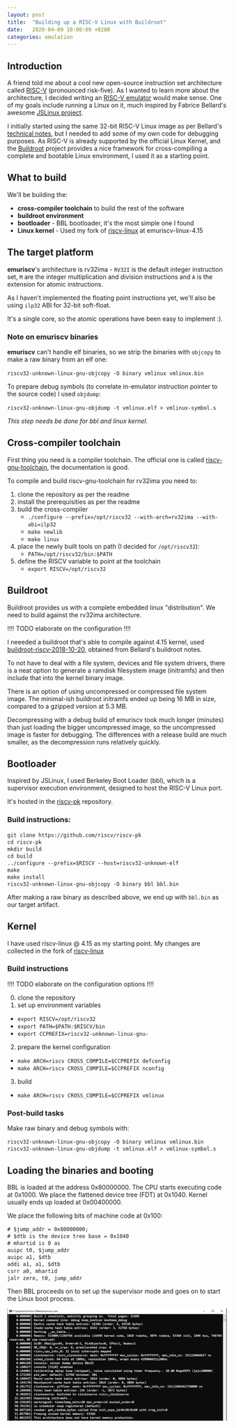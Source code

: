 ```yaml
---
layout: post
title:  "Building up a RISC-V Linux with Buildroot"
date:   2020-04-09 10:00:00 +0200
categories: emulation
---
```


## Introduction

A friend told me about a cool new open-source instruction set architecture called [RISC-V](https://en.wikipedia.org/wiki/RISC-V) (pronounced risk-five). As I wanted to learn more about the architecture, I decided writing an [RISC-V emulator]([http://](https://github.com/jborza/emuriscv/)) would make sense. One of my goals include running a Linux on it, much inspired by Fabrice Bellard's awesome [JSLinux project](https://bellard.org/jslinux/). 

I initially started using the same 32-bit RISC-V Linux image as per Bellard's [technical notes](https://bellard.org/jslinux/tech.html), but I needed to add some of my own code for debugging purposes. As RISC-V is already supported by the official Linux Kernel, and the [Buildroot](https://buildroot.org/) project provides a nice framework for cross-compiling a complete and bootable Linux environment, I used it as a starting point. 

## What to build

We'll be building the:
- **cross-compiler toolchain** to build the rest of the software
- **buildroot environment**
- **bootloader** - BBL bootloader, it's the most simple one I found
- **Linux kernel** - Used my fork of [riscv-linux](https://github.com/jborza/riscv-linux/tree/emuriscv-linux-4.15) at emuriscv-linux-4.15

## The target platform

**emuriscv**'s architecture is rv32ima - `RV32I` is the default integer instruction set, `M` are the integer multiplication and division instructions and `A` is the extension for atomic instructions.

As I haven't implemented the floating point instructions yet, we'll also be using `ilp32` ABI for 32-bit soft-float.

It's a single core, so the atomic operations have been easy to implement :).

### Note on emuriscv binaries

**emuriscv** can't handle elf binaries, so we strip the binaries with `objcopy` to make a raw binary from an elf one:

`riscv32-unknown-linux-gnu-objcopy -O binary vmlinux vmlinux.bin`

To prepare debug symbols (to correlate in-emulator instruction pointer to the source code) I used `objdump`:

`riscv32-unknown-linux-gnu-objdump -t vmlinux.elf > vmlinux-symbol.s`

_This step needs be done for bbl and linux kernel._

## Cross-compiler toolchain

First thing you need is a compiler toolchain. The official one is called [riscv-gnu-toolchain](https://github.com/riscv/riscv-gnu-toolchain), the documentation is good.

To compile and build riscv-gnu-toolchain for rv32ima you need to:

1. clone the repository as per the readme
2. install the prerequisities as per the readme
3. build the cross-compiler
   - `./configure --prefix=/opt/riscv32 --with-arch=rv32ima --with-abi=ilp32`
   - `make newlib`
   - `make linux`
4. place the newly built tools on path (I decided for `/opt/riscv32`):
   - `PATH=/opt/riscv32/bin:$PATH`
5. define the RISCV variable to point at the toolchain 
   - `export RISCV=/opt/riscv32`

## Buildroot

Buildroot provides us with a complete embedded linux "distribution". We need to build against the rv32ima architecture.

!!!! TODO elaborate on the configuration !!!!

I neeeded a buildroot that's able to compile against 4.15 kernel, used [buildroot-riscv-2018-10-20](https://bellard.org/tinyemu/buildroot.html), obtained from Bellard's buildroot notes.

To not have to deal with a file system, devices and file system drivers, there is a neat option to generate a ramdisk filesystem image (initramfs) and then include that into the kernel binary image. 

There is an option of using uncompressed or compressed file system image. The minimal-ish buildroot initramfs ended up being 16 MB in size, compared to a gzipped version at 5.3 MB.

Decompressing with a debug build of emuriscv took much longer (minutes) than just loading the bigger uncompressed image, so the uncompressed image is faster for debugging. The differences with a release build are much smaller, as the decompression runs relatively quickly.

## Bootloader

Inspired by JSLinux, I used Berkeley Boot Loader (bbl), which is a supervisor execution environment, designed to host the RISC-V Linux port.

It's hosted in the [riscv-pk](https://github.com/riscv/riscv-pk) repository.

### Build instructions:

    git clone https://github.com/riscv/riscv-pk
    cd riscv-pk
    mkdir build
    cd build
    ../configure --prefix=$RISCV --host=riscv32-unknown-elf
    make
    make install
    riscv32-unknown-linux-gnu-objcopy -O binary bbl bbl.bin

After making a raw binary as described above, we end up with `bbl.bin` as our target artifact.

## Kernel

I have used riscv-linux @ 4.15 as my starting point. My changes are collected in the fork of [riscv-linux](https://github.com/jborza/riscv-linux/tree/emuriscv-linux-4.15)

### Build instructions

!!!! TODO elaborate on the configuration options !!!!

0. clone the repository
1. set up environment variables
- `export RISCV=/opt/riscv32`
- `export PATH=$PATH:$RISCV/bin`
- `export CCPREFIX=riscv32-unknown-linux-gnu-`
2. prepare the kernel configuration
- `make ARCH=riscv CROSS_COMPILE=$CCPREFIX defconfig`
- `make ARCH=riscv CROSS_COMPILE=$CCPREFIX nconfig`
3. build
- `make ARCH=riscv CROSS_COMPILE=$CCPREFIX vmlinux`

### Post-build tasks

Make raw binary and debug symbols with:

    riscv32-unknown-linux-gnu-objcopy -O binary vmlinux vmlinux.bin
    riscv32-unknown-linux-gnu-objdump -t vmlinux.elf > vmlinux-symbol.s

## Loading the binaries and booting

BBL is loaded at the address 0x80000000. The CPU starts executing code at 0x1000.
We place the flattened device tree (FDT) at 0x1040.
Kernel usually ends up loaded at 0x00400000.

We place the following bits of machine code at 0x100:

    # $jump_addr = 0x80000000;
    # $dtb is the device tree base = 0x1040
    # mhartid is 0 as 
    auipc t0, $jump_addr
    auipc a1, $dtb
    addi a1, a1, $dtb
    csrr a0, mhartid
    jalr zero, t0, jump_addr

Then BBL proceeds on to set up the supervisor mode and goes on to start the Linux boot process.

![screenshot](/assets/emuriscv-1.png)